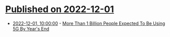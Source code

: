 # [Published on 2022-12-01](index.md)

* [2022-12-01, 10:00:00](https://mobile.slashdot.org/story/22/12/01/0357211/more-than-1-billion-people-expected-to-be-using-5g-by-years-end?utm_source=rss1.0mainlinkanon&utm_medium=feed) - [More Than 1 Billion People Expected To Be Using 5G By Year's End](https://mobile.slashdot.org/story/22/12/01/0357211/more-than-1-billion-people-expected-to-be-using-5g-by-years-end?utm_source=rss1.0mainlinkanon&utm_medium=feed)
